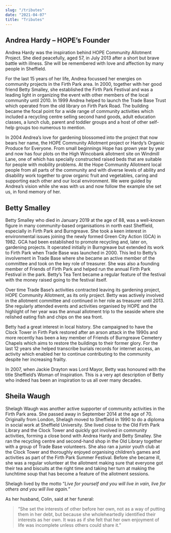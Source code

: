 ```yaml
---
slug: "/tributes"
date: "2021-04-07"
title: "Tributes"
---
```


## Andrea Hardy – HOPE’s Founder
Andrea Hardy was the inspiration behind HOPE Community Allotment Project. She died peacefully, aged 57, in July 2013 after a short but brave battle with illness.  She will be remembered with love and affection by many people in Sheffield.

For the last 15 years of her life, Andrea focussed her energies on community projects in the Firth Park area. In 2000, together with her good friend Betty Smalley, she established the Firth Park Festival and was a leading light in organizing the event with other members of the local community until 2010.  In 1999 Andrea helped to launch the Trade Base Trust which operated from the old library on Firth Park Road.  The building became the focal point for a wide range of community activities which included a recycling centre selling second hand goods, adult education classes, a lunch club, parent and toddler groups and a host of other self-help groups too numerous to mention.

In 2004 Andrea’s love for gardening blossomed into the project that now bears her name, the HOPE Community Allotment project or Hardy’s Organic Produce for Everyone. From small beginnings Hope has grown year by year and now has four plots on the High Wincobank allotment site on Windmill Lane, one of which has specially constructed raised beds that are suitable for people with mobility problems. At the Hope Community Allotment local people from all parts of the community and with diverse levels of ability and disability work together to grow organic fruit and vegetables, caring and supporting each other and our local environment. We were guided by Andrea’s vision while she was with us and now follow the example she set us, in fond memory of her.

## Betty Smalley

Betty Smalley who died in January 2019 at the age of 88, was a well-known figure in many community-based organisations in north east Sheffield, especially in Firth Park and Burngreave. She took a keen interest in environmental issues joining the newly formed Green City Action (GCA) in 1982. GCA had been established to promote recycling and, later on, gardening projects. It operated initially in Burngreave but extended its work to Firth Park when Trade Base was launched in 2000.  This led to Betty’s involvement in Trade Base where she became an active member of the committee and took on the key role of treasurer.  She was also a founding member of Friends of Firth Park and helped run the annual Firth Park Festival in the park.  Betty’s Tea Tent became a regular feature of the festival with the money raised going to the festival itself.   

Over time Trade Base’s activities contracted leaving its gardening project, HOPE Community Allotment, as its only project.  Betty was actively involved in the allotment committee and continued in her role as treasurer until 2013.  She regularly attended events and activities organised by HOPE and the highlight of her year was the annual allotment trip to the seaside where she relished eating fish and chips on the sea front.

Betty had a great interest in local history.  She campaigned to have the Clock Tower in Firth Park restored after an arson attack in the 1990s and more recently has been a key member of Friends of Burngreave Cemetery Chapels which aims to restore the buildings to their former glory. For the last 12 years she helped transcribe burials records for internet access, an activity which enabled her to continue contributing to the community despite her increasing frailty.

In 2007, when Jackie Drayton was Lord Mayor, Betty was honoured with the title Sheffield’s Woman of Inspiration.  This is a very apt description of Betty who indeed has been an inspiration to us all over many decades.

## Sheila Waugh
Shelagh Waugh was another active supporter of community activities in the Firth Park area.  She passed away in September 2014 at the age of 70.  Originally from London, Shelagh moved to Sheffield in 1990 to do a diploma in social work at Sheffield University.  She lived close to the Old Firth Park Library and the Clock Tower and quickly got involved in community activities, forming a close bond with Andrea Hardy and Betty Smalley. She ran the recycling centre and second-hand shop in the Old Library together with a group of Trade Base volunteers.  She also ran a junior youth club at the Clock Tower and thoroughly enjoyed organising children’s games and activities as part of the Firth Park Summer Festival.  Before she became ill, she was a regular volunteer at the allotment making sure that everyone got their tea and biscuits at the right time and taking her turn at making the lunchtime soup that has become a feature of the allotment sessions.   

Shelagh lived by the motto “*Live for yourself and you will live in vain, live for others and you will live again.*”  

As her husband, Colin, said at her funeral:

> “She set the interests of other before her own, not as a way of putting them in her debt, but because she wholeheartedly identified their interests as her own.  It was as if she felt that her own enjoyment of life was incomplete unless others could share it.”
